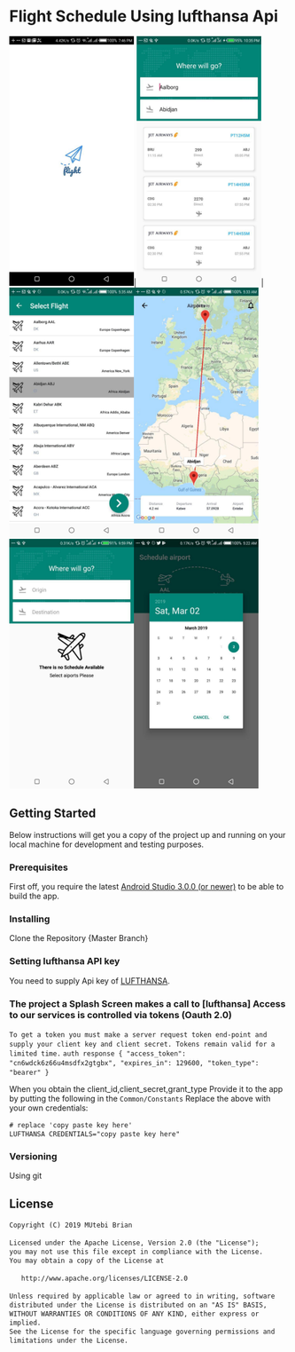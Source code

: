 # Flight Schedule  Using lufthansa Api

<img src="https://github.com/kevinjam/Flight-Schedule/blob/master/art/splash.jpg" height="450">|<img src="https://github.com/kevinjam/Flight-Schedule/blob/master/art/main.jpg" height="450">|<img src="https://github.com/kevinjam/Flight-Schedule/blob/master/art/selectFly.jpg" height="450"><img src="https://github.com/kevinjam/Flight-Schedule/blob/master/art/map.jpg" height="450">
<img src="https://github.com/kevinjam/Flight-Schedule/blob/master/art/main_before.jpg" height="450"><img src="https://github.com/kevinjam/Flight-Schedule/blob/master/art/calendar.jpg" height="450">

## Getting Started

Below instructions will get you a copy of the project up and running on your local machine for development and testing purposes.

### Prerequisites

First off, you require the latest [Android Studio 3.0.0 (or newer)](https://developer.android.com/studio) to be able to build the app.

### Installing
Clone the Repository {Master Branch}

### Setting lufthansa API key
You need to supply Api key of [LUFTHANSA](https://developer.lufthansa.com).

### The project a Splash Screen makes a call to [lufthansa]  Access to our services is controlled via tokens (Oauth 2.0)


`
To get a token you must make a server request token end-point and supply your client key and client secret. Tokens remain valid for a limited time.
`
`auth response {
  "access_token": "cn6wdck6z66u4msdfx2gtgbx",
   "expires_in": 129600,
    "token_type": "bearer"
  }`

When you obtain the client_id,client_secret,grant_type Provide it to the app by putting the following in the
`Common/Constants` Replace the above with your own credentials:

```
# replace 'copy paste key here'
LUFTHANSA CREDENTIALS="copy paste key here"

```
### Versioning

Using git

## License

```
Copyright (C) 2019 MUtebi Brian

Licensed under the Apache License, Version 2.0 (the "License");
you may not use this file except in compliance with the License.
You may obtain a copy of the License at

   http://www.apache.org/licenses/LICENSE-2.0

Unless required by applicable law or agreed to in writing, software
distributed under the License is distributed on an "AS IS" BASIS,
WITHOUT WARRANTIES OR CONDITIONS OF ANY KIND, either express or implied.
See the License for the specific language governing permissions and
limitations under the License.

```
